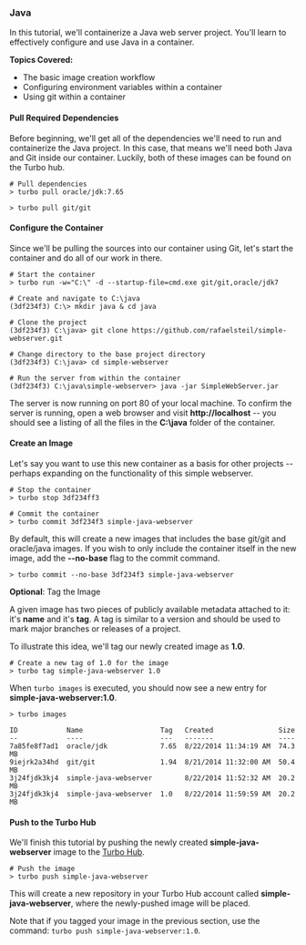 ### Java

In this tutorial, we'll containerize a Java web server project. You'll learn to effectively configure and use Java in a container.

**Topics Covered:**

- The basic image creation workflow
- Configuring environment variables within a container
- Using git within a container

#### Pull Required Dependencies

Before beginning, we'll get all of the dependencies we'll need to run and containerize the Java project. In this case, that means we'll need both Java and Git inside our container. Luckily, both of these images can be found on the Turbo hub. 

```
# Pull dependencies
> turbo pull oracle/jdk:7.65

> turbo pull git/git
```

#### Configure the Container

Since we'll be pulling the sources into our container using Git, let's start the container and do all of our work in there. 

```
# Start the container
> turbo run -w="C:\" -d --startup-file=cmd.exe git/git,oracle/jdk7

# Create and navigate to C:\java
(3df234f3) C:\> mkdir java & cd java

# Clone the project
(3df234f3) C:\java> git clone https://github.com/rafaelsteil/simple-webserver.git

# Change directory to the base project directory
(3df234f3) C:\java> cd simple-webserver

# Run the server from within the container
(3df234f3) C:\java\simple-webserver> java -jar SimpleWebServer.jar
```

The server is now running on port 80 of your local machine. To confirm the server is running, open a web browser and visit **http://localhost** -- you should see a listing of all the files in the **C:\\java** folder of the container. 

#### Create an Image

Let's say you want to use this new container as a basis for other projects -- perhaps expanding on the functionality of this simple webserver. 

```
# Stop the container
> turbo stop 3df234ff3

# Commit the container
> turbo commit 3df234f3 simple-java-webserver
```

By default, this will create a new images that includes the base git/git and oracle/java images. If you wish to only include the container itself in the new image, add the **--no-base** flag to the commit command. 

```
> turbo commit --no-base 3df234f3 simple-java-webserver
```

**Optional**: Tag the Image

A given image has two pieces of publicly available metadata attached to it: it's **name** and it's **tag**. A tag is similar to a version and should be used to mark major branches or releases of a project. 

To illustrate this idea, we'll tag our newly created image as **1.0**.

```
# Create a new tag of 1.0 for the image
> turbo tag simple-java-webserver 1.0
```

When `turbo images` is executed, you should now see a new entry for **simple-java-webserver:1.0**.

```
> turbo images

ID            Name                   Tag   Created                Size
--            ----                   ---   -------                ----
7a85fe8f7ad1  oracle/jdk             7.65  8/22/2014 11:34:19 AM  74.3 MB
9iejrk2a34hd  git/git                1.94  8/21/2014 11:32:00 AM  50.4 MB
3j24fjdk3kj4  simple-java-webserver        8/22/2014 11:52:32 AM  20.2 MB
3j24fjdk3kj4  simple-java-webserver  1.0   8/22/2014 11:59:59 AM  20.2 MB
```

#### Push to the Turbo Hub

We'll finish this tutorial by pushing the newly created **simple-java-webserver** image to the [Turbo Hub](/hub). 

```
# Push the image
> turbo push simple-java-webserver
```

This will create a new repository in your Turbo Hub account called **simple-java-webserver**, where the newly-pushed image will be placed. 

Note that if you tagged your image in the previous section, use the command: `turbo push simple-java-webserver:1.0`. 
